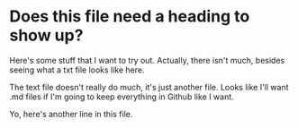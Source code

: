 # Does this file need a heading to show up?

Here's some stuff that I want to try out.
Actually, there isn't much, besides seeing what a txt file looks like here.

The text file doesn't really do much, it's just another file. Looks like I'll want .md files if I'm going to keep everything in Github like I want.

Yo, here's another line in this file.